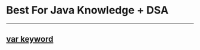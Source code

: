 
# Best For Java Knowledge + DSA

----
[var keyword](https://www.geeksforgeeks.org/var-keyword-in-java/) <br>
----